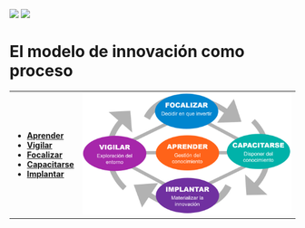 [![](https://img.shields.io/badge/-Tabla_de_contenidos-000?style=flat&logo=Emlakjet&logoColor=red)](../README.md)
[![](https://img.shields.io/badge/-Inicio%20de%20cap%C3%ADtulo-000?style=flat&logo=Acclaim&logoColor=red)](./t01-00-00-modelosDeNegocioInnovacion.md)

# El modelo de innovación como proceso

<table>
  <tr>
    <td>
        <ul>
        <li><a href="t01-03-02-s00-aprender.md"><b>Aprender</b></a></li>
        <li><a href="t01-03-02-s01-vigilanciaTecnologica.md"><b>Vigilar</b></a></li>
        <li><a href="t01-03-02-s02-focalizar.md"><b>Focalizar</b></a></li>
        <li><a href="t01-03-02-s03-capacitarse.md"><b>Capacitarse</b></a></li>
        <li><a href="t01-03-02-s04-implantar.md"><b>Implantar</b></a></li>  
        </ul>
    </td>
    <td>
    <img src="../../images/innovacion.png">
    </td>
  </tr>
</table>
